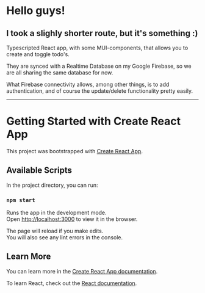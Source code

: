 # Hello guys!

## I took a slighly shorter route, but it's something :)

Typescripted React app, with some MUI-components, that allows you to create and toggle todo's.

They are synced with a Realtime Database on my Google Firebase, so we are all sharing the same database for now.


What Firebase connectivity allows, among other things, is to add authentication, and of course the update/delete functionality pretty easily.


_____
# Getting Started with Create React App

This project was bootstrapped with [Create React App](https://github.com/facebook/create-react-app).

## Available Scripts

In the project directory, you can run:

### `npm start`

Runs the app in the development mode.\
Open [http://localhost:3000](http://localhost:3000) to view it in the browser.

The page will reload if you make edits.\
You will also see any lint errors in the console.

## Learn More

You can learn more in the [Create React App documentation](https://facebook.github.io/create-react-app/docs/getting-started).

To learn React, check out the [React documentation](https://reactjs.org/).
